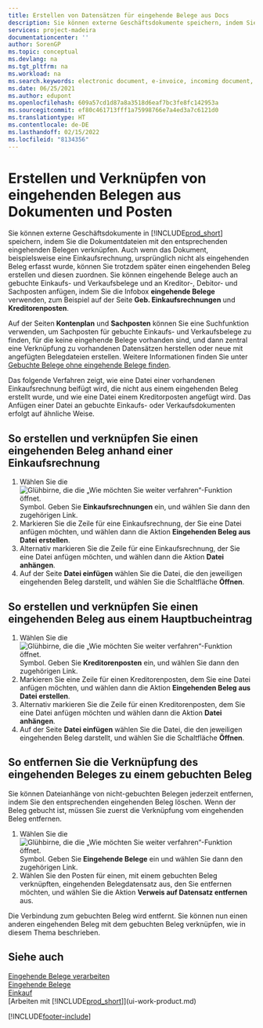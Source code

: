 ```yaml
---
title: Erstellen von Datensätzen für eingehende Belege aus Docs
description: Sie können externe Geschäftsdokumente speichern, indem Sie die Dokumentdateien an die zugehörigen Datensätze für eingehende Dokumente anhängen.
services: project-madeira
documentationcenter: ''
author: SorenGP
ms.topic: conceptual
ms.devlang: na
ms.tgt_pltfrm: na
ms.workload: na
ms.search.keywords: electronic document, e-invoice, incoming document, OCR, ecommerce, document exchange, import invoice
ms.date: 06/25/2021
ms.author: edupont
ms.openlocfilehash: 609a57cd1d87a8a3518d6eaf7bc3fe8fc142953a
ms.sourcegitcommit: ef80c461713fff1a75998766e7a4ed3a7c6121d0
ms.translationtype: HT
ms.contentlocale: de-DE
ms.lasthandoff: 02/15/2022
ms.locfileid: "8134356"
---
```

# <a name="create-incoming-document-records-directly-from-documents-and-entries"></a>Erstellen und Verknüpfen von eingehenden Belegen aus Dokumenten und Posten
Sie können externe Geschäftsdokumente in [!INCLUDE[prod_short](includes/prod_short.md)] speichern, indem Sie die Dokumentdateien mit den entsprechenden eingehenden Belegen verknüpfen. Auch wenn das Dokument, beispielsweise eine Einkaufsrechnung, ursprünglich nicht als eingehenden Beleg erfasst wurde, können Sie trotzdem später einen eingehenden Beleg erstellen und diesen zuordnen. Sie können eingehende Belege auch an gebuchte Einkaufs- und Verkaufsbelege und an Kreditor-, Debitor- und Sachposten anfügen, indem Sie die Infobox **eingehende Belege** verwenden, zum Beispiel auf der Seite **Geb. Einkaufsrechnungen** und **Kreditorenposten**.

Auf der Seiten **Kontenplan** und **Sachposten** können Sie eine Suchfunktion verwenden, um Sachposten für gebuchte Einkaufs- und Verkaufsbelege zu finden, für die keine eingehende Belege vorhanden sind, und dann zentral eine Verknüpfung zu vorhandenen Datensätzen herstellen oder neue mit angefügten Belegdateien erstellen. Weitere Informationen finden Sie unter [Gebuchte Belege ohne eingehende Belege finden](across-how-find-posted-documents-without-income-document-records.md).

Das folgende Verfahren zeigt, wie eine Datei einer vorhandenen Einkaufsrechnung beifügt wird, die nicht aus einem eingehenden Beleg erstellt wurde, und wie eine Datei einem Kreditorposten angefügt wird. Das Anfügen einer Datei an gebuchte Einkaufs- oder Verkaufsdokumenten erfolgt auf ähnliche Weise.

## <a name="to-create-and-connect-an-incoming-document-record-from-a-purchase-invoice"></a>So erstellen und verknüpfen Sie einen eingehenden Beleg anhand einer Einkaufsrechnung
1. Wählen Sie die ![Glühbirne, die die „Wie möchten Sie weiter verfahren“-Funktion öffnet.](media/ui-search/search_small.png "Was möchten Sie tun?") Symbol. Geben Sie **Einkaufsrechnungen** ein, und wählen Sie dann den zugehörigen Link.
2. Markieren Sie die Zeile für eine Einkaufsrechnung, der Sie eine Datei anfügen möchten, und wählen dann die Aktion **Eingehenden Beleg aus Datei erstellen**.
3. Alternativ markieren Sie die Zeile für eine Einkaufsrechnung, der Sie eine Datei anfügen möchten, und wählen dann die Aktion **Datei anhängen**.
4. Auf der Seite **Datei einfügen** wählen Sie die Datei, die den jeweiligen eingehenden Beleg darstellt, und wählen Sie die Schaltfläche **Öffnen**.

## <a name="to-create-and-connect-an-incoming-document-record-from-a-vendor-ledger-entry"></a>So erstellen und verknüpfen Sie einen eingehenden Beleg aus einem Hauptbucheintrag
1. Wählen Sie die ![Glühbirne, die die „Wie möchten Sie weiter verfahren“-Funktion öffnet.](media/ui-search/search_small.png "Was möchten Sie tun?") Symbol. Geben Sie **Kreditorenposten** ein, und wählen Sie dann den zugehörigen Link.
2. Markieren Sie eine Zeile für einen Kreditorenposten, dem Sie eine Datei anfügen möchten, und wählen dann die Aktion **Eingehenden Beleg aus Datei erstellen**.
3. Alternativ markieren Sie die Zeile für einen Kreditorenposten, dem Sie eine Datei anfügen möchten und wählen dann die Aktion **Datei anhängen**.
4. Auf der Seite **Datei einfügen** wählen Sie die Datei, die den jeweiligen eingehenden Beleg darstellt, und wählen Sie die Schaltfläche **Öffnen**.

## <a name="to-remove-a-connection-from-an-incoming-document-record-to-a-posted-document"></a>So entfernen Sie die Verknüpfung des eingehenden Beleges zu einem gebuchten Beleg
Sie können Dateianhänge von nicht-gebuchten Belegen jederzeit entfernen, indem Sie den entsprechenden eingehenden Beleg löschen. Wenn der Beleg gebucht ist, müssen Sie zuerst die Verknüpfung vom eingehenden Beleg entfernen.

1. Wählen Sie die ![Glühbirne, die die „Wie möchten Sie weiter verfahren“-Funktion öffnet.](media/ui-search/search_small.png "Was möchten Sie tun?") Symbol. Geben Sie **Eingehende Belege** ein und wählen Sie dann den zugehörigen Link.
2. Wählen Sie den Posten für einen, mit einem gebuchten Beleg verknüpften, eingehenden Belegdatensatz aus, den Sie entfernen möchten, und wählen Sie die Aktion **Verweis auf Datensatz entfernen** aus.

Die Verbindung zum gebuchten Beleg wird entfernt. Sie können nun einen anderen eingehenden Beleg mit dem gebuchten Beleg verknüpfen, wie in diesem Thema beschrieben.

## <a name="see-also"></a>Siehe auch
[Eingehende Belege verarbeiten](across-process-income-documents.md)  
[Eingehende Belege](across-income-documents.md)  
[Einkauf](purchasing-manage-purchasing.md)  
[Arbeiten mit [!INCLUDE[prod_short](includes/prod_short.md)]](ui-work-product.md)


[!INCLUDE[footer-include](includes/footer-banner.md)]